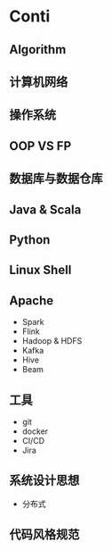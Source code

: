 # Conti

## Algorithm

## 计算机网络

## 操作系统

## OOP VS FP

## 数据库与数据仓库

## Java & Scala

## Python

## Linux Shell

## Apache
   - Spark
   - Flink
   - Hadoop & HDFS
   - Kafka
   - Hive
   - Beam

## 工具
   - git
   - docker
   - CI/CD
   - Jira

## 系统设计思想
   - 分布式

## 代码风格规范